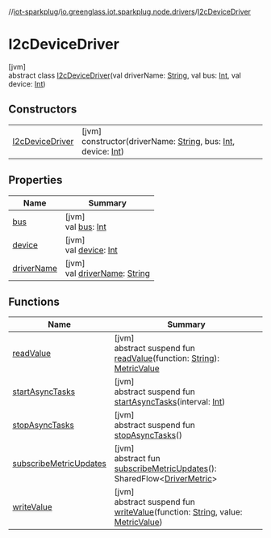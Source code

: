 //[iot-sparkplug](../../../index.md)/[io.greenglass.iot.sparkplug.node.drivers](../index.md)/[I2cDeviceDriver](index.md)

# I2cDeviceDriver

[jvm]\
abstract class [I2cDeviceDriver](index.md)(val driverName: [String](https://kotlinlang.org/api/latest/jvm/stdlib/kotlin/-string/index.html), val bus: [Int](https://kotlinlang.org/api/latest/jvm/stdlib/kotlin/-int/index.html), val device: [Int](https://kotlinlang.org/api/latest/jvm/stdlib/kotlin/-int/index.html))

## Constructors

| | |
|---|---|
| [I2cDeviceDriver](-i2c-device-driver.md) | [jvm]<br>constructor(driverName: [String](https://kotlinlang.org/api/latest/jvm/stdlib/kotlin/-string/index.html), bus: [Int](https://kotlinlang.org/api/latest/jvm/stdlib/kotlin/-int/index.html), device: [Int](https://kotlinlang.org/api/latest/jvm/stdlib/kotlin/-int/index.html)) |

## Properties

| Name | Summary |
|---|---|
| [bus](bus.md) | [jvm]<br>val [bus](bus.md): [Int](https://kotlinlang.org/api/latest/jvm/stdlib/kotlin/-int/index.html) |
| [device](device.md) | [jvm]<br>val [device](device.md): [Int](https://kotlinlang.org/api/latest/jvm/stdlib/kotlin/-int/index.html) |
| [driverName](driver-name.md) | [jvm]<br>val [driverName](driver-name.md): [String](https://kotlinlang.org/api/latest/jvm/stdlib/kotlin/-string/index.html) |

## Functions

| Name | Summary |
|---|---|
| [readValue](read-value.md) | [jvm]<br>abstract suspend fun [readValue](read-value.md)(function: [String](https://kotlinlang.org/api/latest/jvm/stdlib/kotlin/-string/index.html)): [MetricValue](../../io.greenglass.iot.sparkplug.datatypes/-metric-value/index.md) |
| [startAsyncTasks](start-async-tasks.md) | [jvm]<br>abstract suspend fun [startAsyncTasks](start-async-tasks.md)(interval: [Int](https://kotlinlang.org/api/latest/jvm/stdlib/kotlin/-int/index.html)) |
| [stopAsyncTasks](stop-async-tasks.md) | [jvm]<br>abstract suspend fun [stopAsyncTasks](stop-async-tasks.md)() |
| [subscribeMetricUpdates](subscribe-metric-updates.md) | [jvm]<br>abstract fun [subscribeMetricUpdates](subscribe-metric-updates.md)(): SharedFlow&lt;[DriverMetric](../-driver-metric/index.md)&gt; |
| [writeValue](write-value.md) | [jvm]<br>abstract suspend fun [writeValue](write-value.md)(function: [String](https://kotlinlang.org/api/latest/jvm/stdlib/kotlin/-string/index.html), value: [MetricValue](../../io.greenglass.iot.sparkplug.datatypes/-metric-value/index.md)) |
